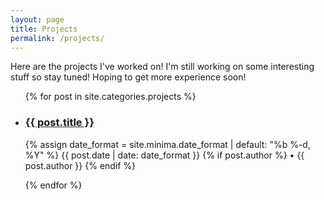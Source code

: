 ```yaml
---
layout: page
title: Projects
permalink: /projects/
---
```


Here are the projects I've worked on! I'm still working on some interesting stuff so stay tuned! Hoping to get more experience soon!

<ul>
  {% for post in site.categories.projects %}
    <li>
        <article>
        	<h3><a href="{{ post.url }}" title="{{ post.title }}">{{ post.title }}</a></h3>
	        <p class="post-meta">
		      <time datetime="{{ post.date | date_to_xmlschema }}" itemprop="datePublished">
		        {% assign date_format = site.minima.date_format | default: "%b %-d, %Y" %}
		        {{ post.date | date: date_format }}
		      </time>
		      {% if post.author %}
		        • <span itemprop="author" itemscope itemtype="http://schema.org/Person"><span itemprop="name">{{ post.author }}</span></span>
		      {% endif %}
		  	</p>
	        <meta name="description" content="{{ post.summary | escape }}">
	        <meta name="keywords" content="{{ post.tags | join: ', ' | escape }}"/>
	    </article>
    </li>
  {% endfor %}
</ul>
